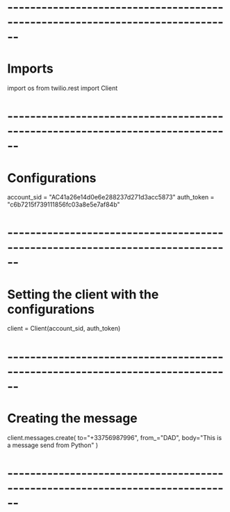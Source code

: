 # ------------------------------------------------------------------------------
# Imports
import os
from twilio.rest import Client
# ------------------------------------------------------------------------------
# Configurations
account_sid = "AC41a26e14d0e6e288237d271d3acc5873"
auth_token = "c6b7215f739111856fc03a8e5e7af84b"

# ------------------------------------------------------------------------------
# Setting the client with the configurations
client = Client(account_sid, auth_token)

# ------------------------------------------------------------------------------
# Creating the message
client.messages.create(
    to="+33756987996",
    from_="DAD",
    body="This is a message send from Python"
)
# ------------------------------------------------------------------------------
